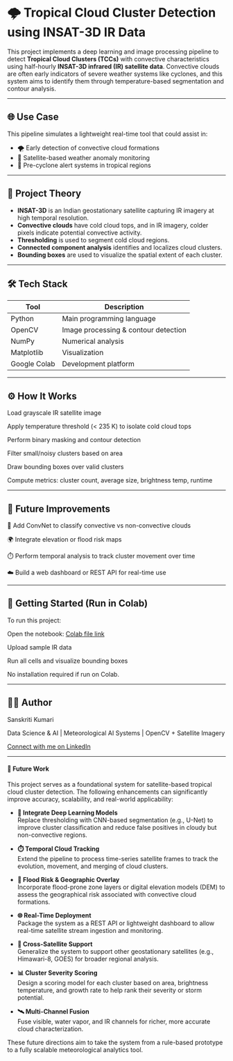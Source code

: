 # 🌩️ Tropical Cloud Cluster Detection using INSAT-3D IR Data

This project implements a deep learning and image processing pipeline to detect **Tropical Cloud Clusters (TCCs)** with convective characteristics using half-hourly **INSAT-3D infrared (IR) satellite data**. Convective clouds are often early indicators of severe weather systems like cyclones, and this system aims to identify them through temperature-based segmentation and contour analysis.

---

## 🌐 Use Case

This pipeline simulates a lightweight real-time tool that could assist in:
- 🌪️ Early detection of convective cloud formations
- 📡 Satellite-based weather anomaly monitoring
- 🚨 Pre-cyclone alert systems in tropical regions

---

## 🧠 Project Theory

- **INSAT-3D** is an Indian geostationary satellite capturing IR imagery at high temporal resolution.
- **Convective clouds** have cold cloud tops, and in IR imagery, colder pixels indicate potential convective activity.
- **Thresholding** is used to segment cold cloud regions.
- **Connected component analysis** identifies and localizes cloud clusters.
- **Bounding boxes** are used to visualize the spatial extent of each cluster.

---

## 🛠️ Tech Stack

| Tool | Description |
|------|-------------|
| Python | Main programming language |
| OpenCV | Image processing & contour detection |
| NumPy | Numerical analysis |
| Matplotlib | Visualization |
| Google Colab | Development platform |

--- 

## ⚙️ How It Works

Load grayscale IR satellite image

Apply temperature threshold (< 235 K) to isolate cold cloud tops

Perform binary masking and contour detection

Filter small/noisy clusters based on area

Draw bounding boxes over valid clusters

Compute metrics: cluster count, average size, brightness temp, runtime 

---

## 🚀 Future Improvements
🧠 Add ConvNet to classify convective vs non-convective clouds

🌍 Integrate elevation or flood risk maps

⏱️ Perform temporal analysis to track cluster movement over time

☁️ Build a web dashboard or REST API for real-time use 

---

## 🧪 Getting Started (Run in Colab)
To run this project:

Open the notebook: [Colab file link](https://colab.research.google.com/drive/1h7SE6Yln6xec1Y91hsqlAFhDT1uti20Z?usp=sharing)

Upload sample IR data 

Run all cells and visualize bounding boxes

No installation required if run on Colab. 

---

## 🙋‍♀️ Author
Sanskriti Kumari

Data Science & AI | Meteorological AI Systems | OpenCV + Satellite Imagery

[Connect with me on LinkedIn](https://www.linkedin.com/in/sanskriti-kumari/)

---

#### 🚀 Future Work

This project serves as a foundational system for satellite-based tropical cloud cluster detection. The following enhancements can significantly improve accuracy, scalability, and real-world applicability:

- **🧠 Integrate Deep Learning Models**  
  Replace thresholding with CNN-based segmentation (e.g., U-Net) to improve cluster classification and reduce false positives in cloudy but non-convective regions.

- **⏱️ Temporal Cloud Tracking**  
  Extend the pipeline to process time-series satellite frames to track the evolution, movement, and merging of cloud clusters.

- **🌊 Flood Risk & Geographic Overlay**  
  Incorporate flood-prone zone layers or digital elevation models (DEM) to assess the geographical risk associated with convective cloud formations.

- **🌐 Real-Time Deployment**  
  Package the system as a REST API or lightweight dashboard to allow real-time satellite stream ingestion and monitoring.

- **📡 Cross-Satellite Support**  
  Generalize the system to support other geostationary satellites (e.g., Himawari-8, GOES) for broader regional analysis.

- **📊 Cluster Severity Scoring**  
  Design a scoring model for each cluster based on area, brightness temperature, and growth rate to help rank their severity or storm potential.

- **🛰️ Multi-Channel Fusion**  
  Fuse visible, water vapor, and IR channels for richer, more accurate cloud characterization.

These future directions aim to take the system from a rule-based prototype to a fully scalable meteorological analytics tool.


